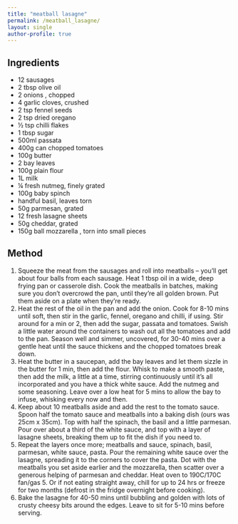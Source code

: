 ```yaml
---
title: "meatball lasagne"
permalink: /meatball_lasagne/
layout: single
author-profile: true
---
```


## Ingredients
- 12 sausages
- 2 tbsp olive oil
- 2 onions , chopped
- 4 garlic cloves, crushed
- 2 tsp fennel seeds
- 2 tsp dried oregano
- ½ tsp chilli flakes 
- 1 tbsp sugar
- 500ml passata
- 400g can chopped tomatoes
- 100g butter
- 2 bay leaves
- 100g plain flour
- 1L milk
- ¼ fresh nutmeg, finely grated
- 100g baby spinch
- handful basil, leaves torn
- 50g parmesan, grated
- 12 fresh lasagne sheets
- 50g cheddar, grated
- 150g ball mozzarella , torn into small pieces

## Method
1. Squeeze the meat from the sausages and roll into meatballs – you’ll get about four balls from each sausage. Heat 1 tbsp oil in a wide, deep frying pan or casserole dish. Cook the meatballs in batches, making sure you don’t overcrowd the pan, until they’re all golden brown. Put them aside on a plate when they’re ready.
2. Heat the rest of the oil in the pan and add the onion. Cook for 8-10 mins until soft, then stir in the garlic, fennel, oregano and chilli, if using. Stir around for a min or 2, then add the sugar, passata and tomatoes. Swish a little water around the containers to wash out all the tomatoes and add to the pan. Season well and simmer, uncovered, for 30-40 mins over a gentle heat until the sauce thickens and the chopped tomatoes break down.
3. Heat the butter in a saucepan, add the bay leaves and let them sizzle in the butter for 1 min, then add the flour. Whisk to make a smooth paste, then add the milk, a little at a time, stirring continuously until it’s all incorporated and you have a thick white sauce. Add the nutmeg and some seasoning. Leave over a low heat for 5 mins to allow the bay to infuse, whisking every now and then.
4. Keep about 10 meatballs aside and add the rest to the tomato sauce. Spoon half the tomato sauce and meatballs into a baking dish (ours was 25cm x 35cm). Top with half the spinach, the basil and a little parmesan. Pour over about a third of the white sauce, and top with a layer of lasagne sheets, breaking them up to fit the dish if you need to.
5. Repeat the layers once more; meatballs and sauce, spinach, basil, parmesan, white sauce, pasta. Pour the remaining white sauce over the lasagne, spreading it to the corners to cover the pasta. Dot with the meatballs you set aside earlier and the mozzarella, then scatter over a generous helping of parmesan and cheddar. Heat oven to 190C/170C fan/gas 5. Or if not eating straight away, chill for up to 24 hrs or freeze for two months (defrost in the fridge overnight before cooking).
6. Bake the lasagne for 40-50 mins until bubbling and golden with lots of crusty cheesy bits around the edges. Leave to sit for 5-10 mins before serving.

